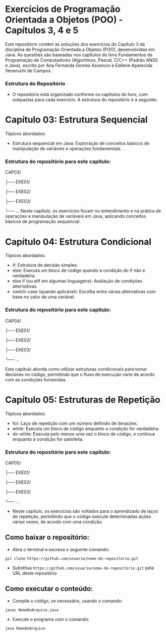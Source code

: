 # Exercícios de Programação Orientada a Objetos (POO) - Capítulos 3, 4 e 5


 Este repositório contém as soluções dos exercícios do Capítulo 3 da disciplina de Programação Orientada a Objetos (POO), desenvolvidas em Java. As questões são baseadas nos capítulos do livro Fundamentos da Programação de Computadores (Algoritmos, Pascal, C/C++ (Padrão 
 ANSI) e Java), escrito por Ana Fernanda Gomes Ascencio e Edilene Aparecida Veneruchi de Campos.

### Estrutura do Repositório

- O repositório está organizado conforme os capítulos do livro, com subpastas para cada exercício. A estrutura do repositório é a seguinte:

# Capítulo 03: Estrutura Sequencial
Tópicos abordados:

- Estrutura sequencial em Java: Exploração de conceitos básicos de manipulação de variáveis e operações fundamentais.

### Estrutura do repositório para este capítulo:


CAP03/ 


 ├── EXE01/
 
 ├── EXE02/
 
 ├── EXE03/
 
 └── ...
Neste capítulo, os exercícios focam no entendimento e na prática de operações e manipulação de variáveis em Java, aplicando conceitos básicos de programação sequencial.

# Capítulo 04: Estrutura Condicional
Tópicos abordados:

- if: Estrutura de decisão simples.
- else: Executa um bloco de código quando a condição do if não é verdadeira.
- else if (ou elif em algumas linguagens): Avaliação de condições alternativas.
- switch-case (quando aplicável): Escolha entre várias alternativas com base no valor de uma variável.

### Estrutura do repositório para este capítulo:


CAP04/

├── EXE01/

├── EXE02/

├── EXE03/

└── ...

Este capítulo aborda como utilizar estruturas condicionais para tomar decisões no código, permitindo que o fluxo de execução varie de acordo com as condições fornecidas.

# Capítulo 05: Estruturas de Repetição
Tópicos abordados:

- for: Laço de repetição com um número definido de iterações.
- while: Executa um bloco de código enquanto a condição for verdadeira.
- do-while: Executa pelo menos uma vez o bloco de código, e continua enquanto a condição for satisfeita.

### Estrutura do repositório para este capítulo:


CAP05/


├── EXE01/

├── EXE02/

├── EXE03/

└── ...

- Neste capítulo, os exercícios são voltados para o aprendizado de laços de repetição, permitindo que o código execute determinadas ações várias vezes, de acordo com uma condição.


## Como baixar o repositório:
- Abra o terminal e escreva o seguinte comando:
```
git clone https://github.com/usuario/nome-do-repositorio.git
```
- Substitua ``https://github.com/usuario/nome-do-repositorio.git`` pela URL deste repositório
## Como executar o conteúdo:
- Compile o código, se necessário, usando o comando:
```
javac NomeDoArquivo.java
```
- Execute o programa com o comando:
```
java NomeDoArquivo
```


